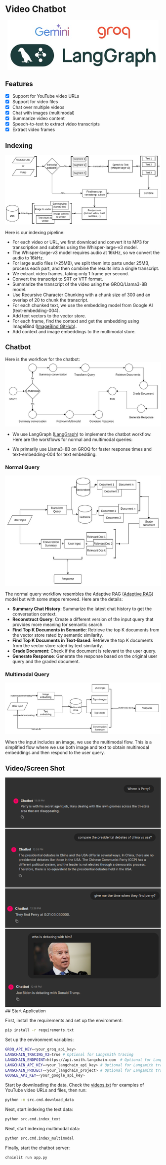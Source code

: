 # Video Chatbot
<div align="center">
<img src="images/cover.jpg"/>
</div>

## Features
- [x] Support for YouTube video URLs
- [x] Support for video files
- [x] Chat over multiple videos
- [x] Chat with images (multimodal)
- [x] Summarize video content
- [x] Speech-to-text to extract video transcripts
- [x] Extract video frames

## Indexing

![Indexing Pipeline](images/ytbot-index.jpg)

Here is our indexing pipeline:
- For each video or URL, we first download and convert it to MP3 for transcription and subtitles using the Whisper-large-v3 model.
- The Whisper-large-v3 model requires audio at 16kHz, so we convert the audio to 16kHz.
- For large audio files (>25MB), we split them into parts under 25MB, process each part, and then combine the results into a single transcript.
- We extract video frames, taking only 1 frame per second.
- Convert the transcript to SRT or VTT format.
- Summarize the transcript of the video using the GROQ/Llama3-8B model.
- Use Recursive Character Chunking with a chunk size of 300 and an overlap of 20 to chunk the transcript.
- For each chunked text, we use the embedding model from Google AI (text-embedding-004).
- Add text vectors to the vector store.
- For each frame, find the context and get the embedding using ImageBind ([ImageBind GitHub](https://github.com/facebookresearch/ImageBind)).
- Add context and image embeddings to the multimodal store.

## Chatbot
Here is the workflow for the chatbot: 
![Graph Flow](images/graph-flow.jpg)

- We use LangGraph ([LangGraph](https://langchain-ai.github.io/langgraph/)) to implement the chatbot workflow. Here are the workflows for normal and multimodal queries:

- We primarily use Llama3-8B on GROQ for faster response times and text-embedding-004 for text embedding.

### Normal Query
![Normal Pipeline](images/normal-wf.jpg)

The normal query workflow resembles the Adaptive RAG ([Adaptive RAG](https://arxiv.org/abs/2403.14403)) model but with some steps removed. Here are the details:

- **Summary Chat History**: Summarize the latest chat history to get the conversation context.
- **Reconstruct Query**: Create a different version of the input query that provides more meaning for semantic search.
- **Find Top K Documents in Semantic**: Retrieve the top K documents from the vector store rated by semantic similarity.
- **Find Top K Documents in Text-Based**: Retrieve the top K documents from the vector store rated by text similarity.
- **Grade Document**: Check if the document is relevant to the user query.
- **Generate Response**: Generate the response based on the original user query and the graded document.

### Multimodal Query

![Multimodal Workflow](images/multimodal-wf.jpg)

When the input includes an image, we use the multimodal flow. This is a simplified flow where we use both image and text to obtain multimodal embeddings and then respond to the user query.

## Video/Screen Shot

<img src="screenshot/01.png">
<img src="screenshot/02.png">
<img src="screenshot/03.png">
<img src="screenshot/04.png">
## Start Application

First, install the requirements and set up the environment:

```sh
pip install -r requirements.txt
```

Set up the environment variables:

```sh
GROQ_API_KEY=<your_groq_api_key>
LANGCHAIN_TRACING_V2=true # Optional for Langsmith tracing
LANGCHAIN_ENDPOINT=https://api.smith.langchain.com  # Optional for Langsmith tracing
LANGCHAIN_API_KEY=<your_langchain_api_key> # Optional for Langsmith tracing
LANGCHAIN_PROJECT=<your_langchain_project> # Optional for Langsmith tracing
GOOGLE_API_KEY=<your_google_api_key>
```

Start by downloading the data. Check the [videos.txt](videos.txt) for examples of YouTube video URLs and files, then run:

```sh
python -m src.cmd.download_data
```

Next, start indexing the text data:

```sh
python src.cmd.index_text
```

Next, start indexing multimodal data:

```sh
python src.cmd.index_multimodal
```

Finally, start the chatbot server:

```sh
chainlit run app.py
```

[//]: # (### Token Usage and Cost Analysis)

[//]: # ()
[//]: # (Check the Langsmith dashboard for models and token usage: [Langsmith Dashboard]&#40;https://smith.langchain.com/&#41;)